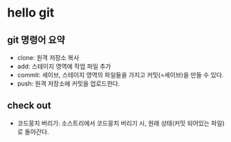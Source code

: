 # hello git
## git 명령어 요약

- clone: 원격 저장소 복사
- add: 스테이지 영역에 작업 파일 추가
- commit: 세이브, 스테이지 영역의 파일들을 가지고 커밋(=세이브)을 만들 수 있다.
- push: 원격 저장소에 커밋을 업로드한다.

## check out
- 코드뭉치 버리기: 소스트리에서 코드뭉치 버리기 시, 원래 상태(커밋 되어있는 파일)로 돌아간다.